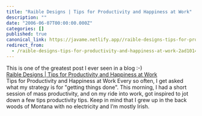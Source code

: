 ```yaml
---
title: "Raible Designs | Tips for Productivity and Happiness at Work"
description: ""
date: "2006-06-07T00:00:00.000Z"
categories: []
published: true
canonical_link: https://javame.netlify.app//raible-designs-tips-for-productivity-and-happiness-at-work-2ad10142a131
redirect_from:
  - /raible-designs-tips-for-productivity-and-happiness-at-work-2ad10142a131
---
```


This is one of the greatest post I ever seen in a blog :-)  
[Raible Designs | Tips for Productivity and Happiness at Work](http://raibledesigns.com/page/rd?entry=tips_for_productivity_and_happiness)  
Tips for Productivity and Happiness at Work Every so often, I get asked what my strategy is for "getting things done". This morning, I had a short session of mass productivity, and on my ride into work, got inspired to jot down a few tips productivity tips. Keep in mind that I grew up in the back woods of Montana with no electricity and I’m mostly Irish.
